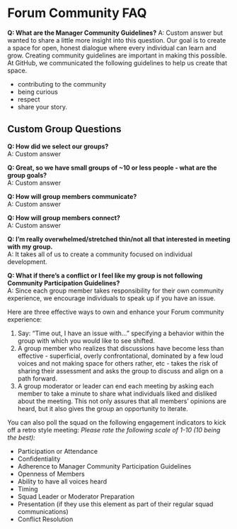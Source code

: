 # Forum Community FAQ

**Q: What are the Manager Community Guidelines?** 
A: Custom answer but wanted to share a little more insight into this question. Our goal is to create a space for open, honest dialogue where every individual can learn and grow. Creating community guidelines are important in making this possible. At GitHub, we communicated the following guidelines to help us create that space. 
- contributing to the community
- being curious
- respect
- share your story. 

## Custom Group Questions   

**Q: How did we select our groups?** <br>
A: Custom answer 

**Q: Great, so we have small groups of ~10 or less people - what are the group goals?** <br>
A: Custom answer 

**Q: How will group members communicate?** <br>
A: Custom answer 

**Q: How will group members connect?** <br>
A: Custom answer 

**Q: I’m really overwhelmed/stretched thin/not all that interested in meeting with my group.** <br>
A: It takes all of us to create a community focused on individual development. 

**Q: What if there’s a conflict or I feel like my group is not following Community Participation Guidelines?** <br>
A: Since each group member takes responsibility for their own community experience, we encourage individuals to speak up if you have an issue.

Here are three effective ways to own and enhance your Forum community experience: 
 
1. Say: “Time out, I have an issue with…” specifying a behavior within the group with which you would like to see shifted.
2. A group member who realizes that discussions have become less than effective - superficial, overly confrontational, dominated by a few loud voices and not making space for others rather, etc - takes the risk of sharing their assessment and asks the group to discuss and align on a path forward.
3. A group moderator or leader can end each meeting by asking each member to take a minute to share what individuals liked and disliked about the meeting. This not only assures that all members’ opinions are heard, but it also gives the group an opportunity to iterate.

You can also poll the squad on the following engagement indicators to kick off a retro style meeting: 
_Please rate the following scale of 1-10 (10 being the best):_ 
- Participation or Attendance 
- Confidentiality 
- Adherence to Manager Community Participation Guidelines 
- Openness of Members 
- Ability to have all voices heard 
- Timing 
- Squad Leader or Moderator Preparation 
- Presentation (if they use this element as part of their regular squad communications) 
- Conflict Resolution 



